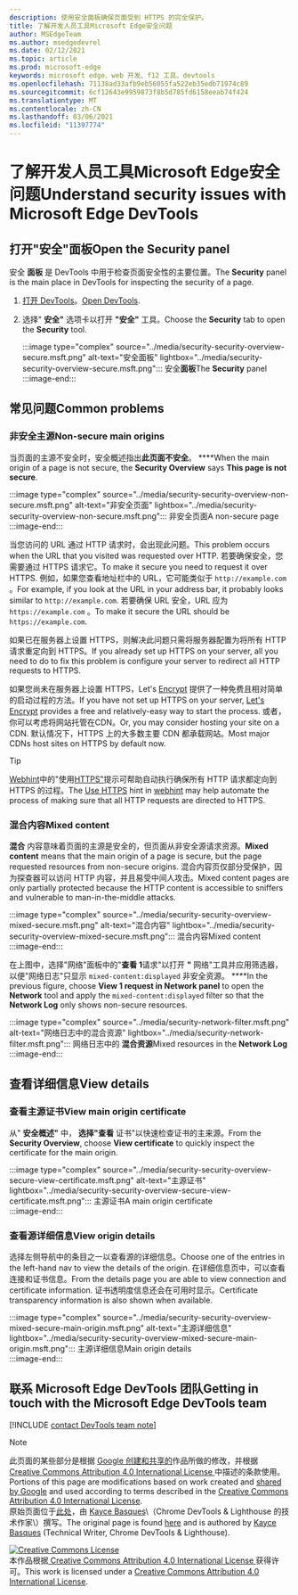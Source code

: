 ```yaml
---
description: 使用安全面板确保页面受到 HTTPS 的完全保护。
title: 了解开发人员工具Microsoft Edge安全问题
author: MSEdgeTeam
ms.author: msedgedevrel
ms.date: 02/12/2021
ms.topic: article
ms.prod: microsoft-edge
keywords: microsoft edge、web 开发、f12 工具、devtools
ms.openlocfilehash: 71138ad33afb9eb56055fa522eb35edb71974c89
ms.sourcegitcommit: 6cf12643e9959873f8b5d785fd6158eeab74f424
ms.translationtype: MT
ms.contentlocale: zh-CN
ms.lasthandoff: 03/06/2021
ms.locfileid: "11397774"
---
```

<!-- Copyright Kayce Basques 

   Licensed under the Apache License, Version 2.0 (the "License");
   you may not use this file except in compliance with the License.
   You may obtain a copy of the License at

       https://www.apache.org/licenses/LICENSE-2.0

   Unless required by applicable law or agreed to in writing, software
   distributed under the License is distributed on an "AS IS" BASIS,
   WITHOUT WARRANTIES OR CONDITIONS OF ANY KIND, either express or implied.
   See the License for the specific language governing permissions and
   limitations under the License.  -->  

# <a name="understand-security-issues-with-microsoft-edge-devtools"></a><span data-ttu-id="8521a-104">了解开发人员工具Microsoft Edge安全问题</span><span class="sxs-lookup"><span data-stu-id="8521a-104">Understand security issues with Microsoft Edge DevTools</span></span>  

  

<!--Use the **Security** Panel in [Microsoft Edge DevTools][MicrosoftEdgeDevTools] to make sure HTTPS is properly implemented on a page.  Navigate to **Why HTTPS Matters** to learn why every website should be protected with HTTPS, even sites that do not handle sensitive user data.  -->  

<!--todo: add section when why-https is available -->  

## <a name="open-the-security-panel"></a><span data-ttu-id="8521a-105">打开"安全"面板</span><span class="sxs-lookup"><span data-stu-id="8521a-105">Open the Security panel</span></span>  

<span data-ttu-id="8521a-106">安全 **面板** 是 DevTools 中用于检查页面安全性的主要位置。</span><span class="sxs-lookup"><span data-stu-id="8521a-106">The **Security** panel is the main place in DevTools for inspecting the security of a page.</span></span>  

1.  <span data-ttu-id="8521a-107">[打开 DevTools][DevToolsOpen]。</span><span class="sxs-lookup"><span data-stu-id="8521a-107">[Open DevTools][DevToolsOpen].</span></span>  
1.  <span data-ttu-id="8521a-108">选择" **安全"** 选项卡以打开 **"安全"** 工具。</span><span class="sxs-lookup"><span data-stu-id="8521a-108">Choose the **Security** tab to open the **Security** tool.</span></span>  
    
    :::image type="complex" source="../media/security-security-overview-secure.msft.png" alt-text="安全面板" lightbox="../media/security-security-overview-secure.msft.png":::
       <span data-ttu-id="8521a-110">安全**面板**</span><span class="sxs-lookup"><span data-stu-id="8521a-110">The **Security** panel</span></span>  
    :::image-end:::  
    
## <a name="common-problems"></a><span data-ttu-id="8521a-111">常见问题</span><span class="sxs-lookup"><span data-stu-id="8521a-111">Common problems</span></span>  

### <a name="non-secure-main-origins"></a><span data-ttu-id="8521a-112">非安全主源</span><span class="sxs-lookup"><span data-stu-id="8521a-112">Non-secure main origins</span></span>  

<span data-ttu-id="8521a-113">当页面的主源不安全时，安全概述指出**此页面不安全**。 \*\*\*\*</span><span class="sxs-lookup"><span data-stu-id="8521a-113">When the main origin of a page is not secure, the **Security Overview** says **This page is not secure**.</span></span>  

:::image type="complex" source="../media/security-security-overview-non-secure.msft.png" alt-text="非安全页面" lightbox="../media/security-security-overview-non-secure.msft.png":::
   <span data-ttu-id="8521a-115">非安全页面</span><span class="sxs-lookup"><span data-stu-id="8521a-115">A non-secure page</span></span>  
:::image-end:::  

<span data-ttu-id="8521a-116">当您访问的 URL 通过 HTTP 请求时，会出现此问题。</span><span class="sxs-lookup"><span data-stu-id="8521a-116">This problem occurs when the URL that you visited was requested over HTTP.</span></span>  <span data-ttu-id="8521a-117">若要确保安全，您需要通过 HTTPS 请求它。</span><span class="sxs-lookup"><span data-stu-id="8521a-117">To make it secure you need to request it over HTTPS.</span></span>  <span data-ttu-id="8521a-118">例如，如果您查看地址栏中的 URL，它可能类似于 `http://example.com` 。</span><span class="sxs-lookup"><span data-stu-id="8521a-118">For example, if you look at the URL in your address bar, it probably looks similar to `http://example.com`.</span></span>  <span data-ttu-id="8521a-119">若要确保 URL 安全，URL 应为 `https://example.com` 。</span><span class="sxs-lookup"><span data-stu-id="8521a-119">To make it secure the URL should be `https://example.com`.</span></span>  

<span data-ttu-id="8521a-120">如果已在服务器上设置 HTTPS，则解决此问题只需将服务器配置为将所有 HTTP 请求重定向到 HTTPS。</span><span class="sxs-lookup"><span data-stu-id="8521a-120">If you already set up HTTPS on your server, all you need to do to fix this problem is configure your server to redirect all HTTP requests to HTTPS.</span></span>  

<span data-ttu-id="8521a-121">如果您尚未在服务器上设置 HTTPS，Let's [Encrypt][LetsEncrypt] 提供了一种免费且相对简单的启动过程的方法。</span><span class="sxs-lookup"><span data-stu-id="8521a-121">If you have not set up HTTPS on your server, [Let's Encrypt][LetsEncrypt] provides a free and relatively-easy way to start the process.</span></span>  <span data-ttu-id="8521a-122">或者，你可以考虑将网站托管在CDN。</span><span class="sxs-lookup"><span data-stu-id="8521a-122">Or, you may consider hosting your site on a CDN.</span></span>  <span data-ttu-id="8521a-123">默认情况下，HTTPS 上的大多数主要 CDN 都承载网站。</span><span class="sxs-lookup"><span data-stu-id="8521a-123">Most major CDNs host sites on HTTPS by default now.</span></span>  

> [!TIP]
> <span data-ttu-id="8521a-124">[Webhint][Webhint]中的"使用[HTTPS"][WebhintUseHttps]提示可帮助自动执行确保所有 HTTP 请求都定向到 HTTPS 的过程。</span><span class="sxs-lookup"><span data-stu-id="8521a-124">The [Use HTTPS][WebhintUseHttps] hint in [webhint][Webhint] may help automate the process of making sure that all HTTP requests are directed to HTTPS.</span></span>  

### <a name="mixed-content"></a><span data-ttu-id="8521a-125">混合内容</span><span class="sxs-lookup"><span data-stu-id="8521a-125">Mixed content</span></span>  

<span data-ttu-id="8521a-126">**混合** 内容意味着页面的主源是安全的，但页面从非安全源请求资源。</span><span class="sxs-lookup"><span data-stu-id="8521a-126">**Mixed content** means that the main origin of a page is secure, but the page requested resources from non-secure origins.</span></span>  <span data-ttu-id="8521a-127">混合内容页仅部分受保护，因为探查器可以访问 HTTP 内容，并且易受中间人攻击。</span><span class="sxs-lookup"><span data-stu-id="8521a-127">Mixed content pages are only partially protected because the HTTP content is accessible to sniffers and vulnerable to man-in-the-middle attacks.</span></span>  

:::image type="complex" source="../media/security-security-overview-mixed-secure.msft.png" alt-text="混合内容" lightbox="../media/security-security-overview-mixed-secure.msft.png":::
   <span data-ttu-id="8521a-129">混合内容</span><span class="sxs-lookup"><span data-stu-id="8521a-129">Mixed content</span></span>  
:::image-end:::  

<span data-ttu-id="8521a-130">在上图中，选择"网络"面板中的"**查看 1**请求"以打开 **"** 网络"工具并应用筛选器，以便"网络日志"只显示 `mixed-content:displayed` 非安全资源。 \*\*\*\*</span><span class="sxs-lookup"><span data-stu-id="8521a-130">In the previous figure, choose **View 1 request in Network panel** to open the **Network** tool and apply the `mixed-content:displayed` filter so that the **Network Log** only shows non-secure resources.</span></span>  

:::image type="complex" source="../media/security-network-filter.msft.png" alt-text="网络日志中的混合资源" lightbox="../media/security-network-filter.msft.png":::
   <span data-ttu-id="8521a-132">网络日志中的 **混合资源**</span><span class="sxs-lookup"><span data-stu-id="8521a-132">Mixed resources in the **Network Log**</span></span>  
:::image-end:::  

## <a name="view-details"></a><span data-ttu-id="8521a-133">查看详细信息</span><span class="sxs-lookup"><span data-stu-id="8521a-133">View details</span></span>  

### <a name="view-main-origin-certificate"></a><span data-ttu-id="8521a-134">查看主源证书</span><span class="sxs-lookup"><span data-stu-id="8521a-134">View main origin certificate</span></span>  

<span data-ttu-id="8521a-135">从" **安全概述"** 中， **选择"查看** 证书"以快速检查证书的主来源。</span><span class="sxs-lookup"><span data-stu-id="8521a-135">From the **Security Overview**, choose **View certificate** to quickly inspect the certificate for the main origin.</span></span>  

:::image type="complex" source="../media/security-security-overview-secure-view-certificate.msft.png" alt-text="主源证书" lightbox="../media/security-security-overview-secure-view-certificate.msft.png":::
   <span data-ttu-id="8521a-137">主源证书</span><span class="sxs-lookup"><span data-stu-id="8521a-137">A main origin certificate</span></span>  
:::image-end:::  

### <a name="view-origin-details"></a><span data-ttu-id="8521a-138">查看源详细信息</span><span class="sxs-lookup"><span data-stu-id="8521a-138">View origin details</span></span>  

<span data-ttu-id="8521a-139">选择左侧导航中的条目之一以查看源的详细信息。</span><span class="sxs-lookup"><span data-stu-id="8521a-139">Choose one of the entries in the left-hand nav to view the details of the origin.</span></span>  <span data-ttu-id="8521a-140">在详细信息页中，可以查看连接和证书信息。</span><span class="sxs-lookup"><span data-stu-id="8521a-140">From the details page you are able to view connection and certificate information.</span></span>  <span data-ttu-id="8521a-141">证书透明度信息还会在可用时显示。</span><span class="sxs-lookup"><span data-stu-id="8521a-141">Certificate transparency information is also shown when available.</span></span>  

:::image type="complex" source="../media/security-security-overview-mixed-secure-main-origin.msft.png" alt-text="主源详细信息" lightbox="../media/security-security-overview-mixed-secure-main-origin.msft.png":::
   <span data-ttu-id="8521a-143">主源详细信息</span><span class="sxs-lookup"><span data-stu-id="8521a-143">Main origin details</span></span>  
:::image-end:::  

## <a name="getting-in-touch-with-the-microsoft-edge-devtools-team"></a><span data-ttu-id="8521a-144">联系 Microsoft Edge DevTools 团队</span><span class="sxs-lookup"><span data-stu-id="8521a-144">Getting in touch with the Microsoft Edge DevTools team</span></span>  

[!INCLUDE [contact DevTools team note](../includes/contact-devtools-team-note.md)]  

<!-- links -->  

[MicrosoftEdgeDevTools]: ../../devtools-guide-chromium/index.md "Microsoft Edge (Chromium) 开发人员工具 | Microsoft 文档"  
[DevToolsOpen]: ../open/index.md "打开 Microsoft Edge 开发人员工具 | Microsoft Docs"  

[LetsEncrypt]: https://letsencrypt.org "让我们进行加密 - 免费 SSL/TLS 证书"  

[Webhint]: https://webhint.io "webhint"  
[WebhintUseHttps]: https://webhint.io/docs/user-guide/hints/hint-https-only "使用 HTTPS |webhint 文档"  

<!--[mixed]: /web/fundamentals/security/prevent-mixed-content/what-is-mixed-content ""  -->

> [!NOTE]
> <span data-ttu-id="8521a-150">此页面的某些部分是根据 [Google 创建和共享的][GoogleSitePolicies]作品所做的修改，并根据[ Creative Commons Attribution 4.0 International License ][CCA4IL]中描述的条款使用。</span><span class="sxs-lookup"><span data-stu-id="8521a-150">Portions of this page are modifications based on work created and [shared by Google][GoogleSitePolicies] and used according to terms described in the [Creative Commons Attribution 4.0 International License][CCA4IL].</span></span>  
> <span data-ttu-id="8521a-151">原始页面位于[此处](https://developers.google.com/web/tools/chrome-devtools/security/index)，由 [Kayce Basques][KayceBasques]\（Chrome DevTools \& Lighthouse 的技术作家\）撰写。</span><span class="sxs-lookup"><span data-stu-id="8521a-151">The original page is found [here](https://developers.google.com/web/tools/chrome-devtools/security/index) and is authored by [Kayce Basques][KayceBasques] \(Technical Writer, Chrome DevTools \& Lighthouse\).</span></span>  

[![Creative Commons License][CCby4Image]][CCA4IL]  
<span data-ttu-id="8521a-153">本作品根据[ Creative Commons Attribution 4.0 International License ][CCA4IL]获得许可。</span><span class="sxs-lookup"><span data-stu-id="8521a-153">This work is licensed under a [Creative Commons Attribution 4.0 International License][CCA4IL].</span></span>  

[CCA4IL]: https://creativecommons.org/licenses/by/4.0  
[CCby4Image]: https://i.creativecommons.org/l/by/4.0/88x31.png  
[GoogleSitePolicies]: https://developers.google.com/terms/site-policies  
[KayceBasques]: https://developers.google.com/web/resources/contributors/kaycebasques  
